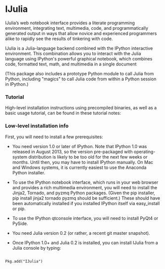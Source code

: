 IJulia
===================
IJulia’s web notebook interface provides a literate programming environment, integrating text, multimedia, code, and programmatically generated output in ways that allow novice and experienced programmers alike to rapidly see the results of tinkering with code.

IJulia is a Julia-language backend combined with the IPython interactive environment. This combination allows you to interact with the Julia language using IPython's powerful graphical notebook, which combines code, formatted text, math, and multimedia in a single document

(This package also includes a prototype Python module to call Julia from Python, including "magics" to call Julia code from within a Python session in IPython.)

### Tutorial
High-level installation instructions using precompiled binaries, as well as a basic usage tutorial, can be found in these tutorial notes:

### Low-level installation info

First, you will need to install a few prerequisites:

- You need version 1.0 or later of IPython. Note that IPython 1.0 was released in August 2013, so the version pre-packaged with operating-system distribution is likely to be too old for the next few weeks or months. Until then, you may have to install IPython manually. On Mac and Windows systems, it is currently easiest to use the Anaconda Python installer.

- To use the IPython notebook interface, which runs in your web browser and provides a rich multimedia environment, you will need to install the Jinja2, Tornado, and pyzmq Python packages. (Given the pip installer, pip install jinja2 tornado pyzmq should be sufficient.) These should have been automatically installed if you installed IPython itself via easy_install or pip.

- To use the IPython qtconsole interface, you will need to install PyQt4 or PySide.

- You need Julia version 0.2 (or rather, a recent git master snapshot).

- Once IPython 1.0+ and Julia 0.2 is installed, you can install IJulia from a Julia console by typing:

<pre><code>
Pkg.add("IJulia")
</code></pre?
This will download IJulia and a few other prerequisites, and will set up a Julia profile for IPython.

If the command above returns an error, you may need to run `Pkg.update()`, then retry it.

#### References
- Julia at MIT https://github.com/stevengj/julia-mit/blob/master/README.md
- IPython http://ipython.org/notebook.html
